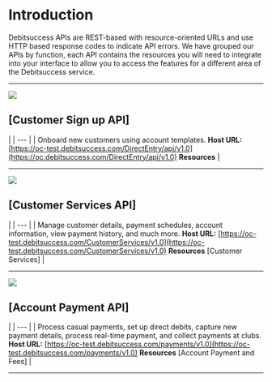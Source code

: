 # Introduction 
Debitsuccess APIs are REST-based with resource-oriented URLs and use HTTP based response codes to indicate API errors. We have grouped our APIs by function, each API contains the resources you will need to integrate into your interface to allow you to access the features for a different area of the Debitsuccess service.

***

 ![](https://drive.google.com/file/d/1wPPYU8jy4qL02sUMw4plbrFeC_uTDF_E/view?usp=sharing) 
## [Customer Sign up API]
 | 
|  --- | 
| Onboard new customers using account templates. **Host URL:** [https://oc-test.debitsuccess.com/DirectEntry/api/v1.0](https://oc.debitsuccess.com/DirectEntry/api/v1.0) **Resources**  | 



***



 ![](https://drive.google.com/file/d/1gmkI7FnAhla_QJXDPIksTD10vdrS_hU3/view?usp=sharing)
## [Customer Services API]  
 | 
|  --- | 
| Manage customer details, payment schedules, account information, view payment history, and much more. **Host URL:** [https://oc-test.debitsuccess.com/CustomerServices/v1.0](https://oc-test.debitsuccess.com/CustomerServices/v1.0) **Resources** [Customer Services] | 

***

 ![](https://drive.google.com/file/d/1JayBpSpqPi6tTsozcnd2D7KesIjHALd6/view?usp=sharing)
## [Account Payment API]
 | 
|  --- | 
| Process casual payments, set up direct debits, capture new payment details, process real-time payment, and collect payments at clubs. **Host URL:** [https://oc-test.debitsuccess.com/payments/v1.0](https://oc-test.debitsuccess.com/payments/v1.0) **Resources** [Account Payment and Fees] | 





*****

